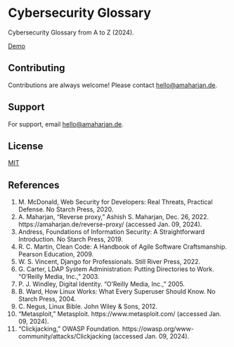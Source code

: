 
# Cybersecurity Glossary
Cybersecurity Glossary from A to Z (2024).

[Demo](https://asis2016.github.io/Cybersecurity-Glossary/)

## Contributing
Contributions are always welcome! Please contact hello@amaharjan.de.

## Support
For support, email hello@amaharjan.de.

## License
[MIT](LICENSE)

<h2 id="cg-ref-0">References</h2>
<ol>
	<li id="cg-ref-1">
	 M. McDonald, Web Security for Developers: Real Threats, Practical Defense. No Starch Press, 2020.
	</li>
	<li id="cg-ref-2">
	 A. Maharjan, “Reverse proxy,” Ashish S. Maharjan, Dec. 26, 2022. https://amaharjan.de/reverse-proxy/ (accessed Jan. 09, 2024).
	</li>
	<li id="cg-ref-3">
	 Andress, Foundations of Information Security: A Straightforward Introduction. No Starch Press, 2019.    
	</li>
	<li id="cg-ref-4">
	 R. C. Martin, Clean Code: A Handbook of Agile Software Craftsmanship. Pearson Education, 2009.
	</li>
	<li id="cg-ref-5">
	 W. S. Vincent, Django for Professionals. Still River Press, 2022.
	</li>
	<li id="cg-ref-6">
	 G. Carter, LDAP System Administration: Putting Directories to Work. “O’Reilly Media, Inc.,” 2003.
	</li>
	<li id="cg-ref-7">
	 P. J. Windley, Digital Identity. “O’Reilly Media, Inc.,” 2005.
	</li>
	<li id="cg-ref-8">
	 B. Ward, How Linux Works: What Every Superuser Should Know. No Starch Press, 2004.
	</li>
	<li id="cg-ref-9">
	 C. Negus, Linux Bible. John Wiley &#38; Sons, 2012.
	</li>
	<li id="cg-ref-10">
	 “Metasploit,” Metasploit. https://www.metasploit.com/ (accessed Jan. 09, 2024).
	</li>
	<li id="cg-ref-11">
	 “Clickjacking,” OWASP Foundation. https://owasp.org/www-community/attacks/Clickjacking (accessed Jan. 09, 2024).
	</li>
</ol>
